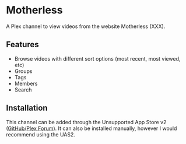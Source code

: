 # Motherless

A Plex channel to view videos from the website Motherless (XXX).

## Features

* Browse videos with different sort options (most recent, most viewed, etc)
* Groups
* Tags
* Members
* Search

## Installation

This channel can be added through the Unsupported App Store v2
([GitHub](https://github.com/ukdtom/UAS2Res)/[Plex Forum](https://forums.plex.tv/discussion/202282)).
It can also be installed manually, however I would recommend using the UAS2.
